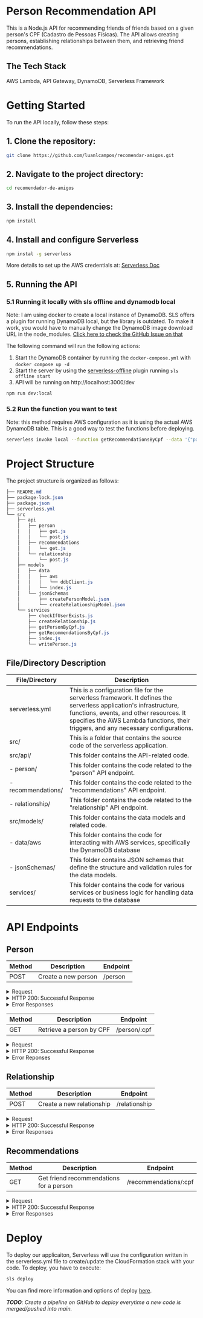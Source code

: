 # Person Recommendation API

This is a Node.js API for recommending friends of friends based on a given person's CPF (Cadastro de Pessoas Físicas). The API allows creating persons, establishing relationships between them, and retrieving friend recommendations.

## The Tech Stack

AWS Lambda, API Gateway, DynamoDB, Serverless Framework

# Getting Started

To run the API locally, follow these steps:

## 1. Clone the repository:

```bash
git clone https://github.com/luanlcampos/recomendar-amigos.git
```

## 2. Navigate to the project directory:

```bash
cd recomendador-de-amigos
```

## 3. Install the dependencies:

```bash
npm install
```

## 4. Install and configure Serverless

```bash
npm instal -g serverless
```

More details to set up the AWS credentials at: [Serverless Doc](https://www.serverless.com/framework/docs/providers/aws/guide/credentials)

## 5. Running the API

### 5.1 Running it locally with sls offline and dynamodb local

Note: I am using docker to create a local instance of DynamoDB. SLS offers a plugin for running DynamoDB local, but the library is outdated. To make it work, you would have to manually change the DynamoDB image download URL in the node_modules. [Click here to check the GitHub Issue on that](https://github.com/99x/dynamodb-localhost/pull/78)

The following command will run the following actions:

1. Start the DynamoDB container by running the `docker-compose.yml` with `docker compose up -d`
2. Start the server by using the [serverless-offline](https://github.com/dherault/serverless-offline) plugin running `sls offline start`
3. API will be running on http://localhost:3000/dev

```bash
npm run dev:local
```

### 5.2 Run the function you want to test

Note: this method requires AWS configuration as it is using the actual AWS DynamoDB table. This is a good way to test the functions before deploying.

```bash
serverless invoke local --function getRecommendationsByCpf --data '{"pathParameters": {"cpf":"11111111111"}}
```

# Project Structure

The project structure is organized as follows:

```css
├── README.md
├── package-lock.json
├── package.json
├── serverless.yml
└── src
    ├── api
    │   ├── person
    │   │   ├── get.js
    │   │   └── post.js
    │   ├── recommendations
    │   │   └── get.js
    │   └── relationship
    │       └── post.js
    ├── models
    │   ├── data
    │   │   ├── aws
    │   │   │   └── ddbClient.js
    │   │   └── index.js
    │   └── jsonSchemas
    │       ├── createPersonModel.json
    │       └── createRelationshipModel.json
    └── services
        ├── checkIfUserExists.js
        ├── createRelationship.js
        ├── getPersonByCpf.js
        ├── getRecommendationsByCpf.js
        ├── index.js
        └── writePerson.js
```

## File/Directory Description

| File/Directory     | Description                                                                                                                                                                                                                                         |
| ------------------ | --------------------------------------------------------------------------------------------------------------------------------------------------------------------------------------------------------------------------------------------------- |
| serverless.yml     | This is a configuration file for the serverless framework. It defines the serverless application's infrastructure, functions, events, and other resources. It specifies the AWS Lambda functions, their triggers, and any necessary configurations. |
| src/               | This is a folder that contains the source code of the serverless application.                                                                                                                                                                       |
| src/api/           | This folder contains the API-related code.                                                                                                                                                                                                          |
| - person/          | This folder contains the code related to the "person" API endpoint.                                                                                                                                                                                 |
| - recommendations/ | This folder contains the code related to the "recommendations" API endpoint.                                                                                                                                                                        |
| - relationship/    | This folder contains the code related to the "relationship" API endpoint.                                                                                                                                                                           |
| src/models/        | This folder contains the data models and related code.                                                                                                                                                                                              |
| - data/aws         | This folder contains the code for interacting with AWS services, specifically the DynamoDB database                                                                                                                                                 |
| - jsonSchemas/     | This folder contains JSON schemas that define the structure and validation rules for the data models.                                                                                                                                               |
| services/          | This folder contains the code for various services or business logic for handling data requests to the database                                                                                                                                     |

# API Endpoints

## Person

| Method | Description         | Endpoint |
| ------ | ------------------- | -------- |
| POST   | Create a new person | /person  |

<details>
<summary> Request </summary>

Using curl

```bash
curl --location '{awsURL}/person' \
--header 'Content-Type: application/json' \
--data '{ "cpf": "77777777777", "name": "Giba" }'
```

Using serverless CLI

```bash
serverless invoke local --function createPerson --data '{ "cpf": "77777777777", "name": "Giba" }'
```

</details>

<details>
<summary>HTTP 200: Successful Response </summary>

```json
{
  "status": "ok",
  "cpf": "77777777777",
  "name": "Giba"
}
```

</details>

<details>
<summary>Error Responses</summary>

### HTTP 400: User already exists

```json
{
  "status": "error",
  "error": {
    "code": 400,
    "message": "Usuário já cadastrado"
  }
}
```

### HTTP 400: Invalid CPF

```json
{
  "status": "error",
  "error": {
    "code": 400,
    "message": "CPF Inválido"
  }
}
```

</details>

| Method | Description              | Endpoint     |
| ------ | ------------------------ | ------------ |
| GET    | Retrieve a person by CPF | /person/:cpf |

<details>
<summary> Request </summary>

Using curl

```bash
curl --location '{awsUrl}/person/77777777777'
```

Using serverless CLI

```bash
serverless invoke local --function getPersonByCpf --data '{"pathParameters": {"cpf":"11111111111"}}'
```

</details>

<details>
<summary> HTTP 200: Successful Response </summary>

```json
{
  "status": "ok",
  "cpf": "77777777777",
  "name": "Giba"
}
```

</details>

<details>
<summary>Error Reponses</summary>

### HTTP 400: User not found

```json
{
  "status": "error",
  "error": {
    "code": 404,
    "message": "Usuário não encontrado"
  }
}
```

</details>

## Relationship

| Method | Description               | Endpoint      |
| ------ | ------------------------- | ------------- |
| POST   | Create a new relationship | /relationship |

<details>
<summary> Request </summary>

Using curl

```bash
curl --location '{awsUrl}/relationship' \
--header 'Content-Type: application/json' \
--data '{ "cpf1": "11111111111", "cpf2": "22222222222" }'
```

Using serverless CLI

```bash
serverless invoke local --function createRelationship --data '{ "cpf1": "11111111111", "cpf2": "22222222222" }'
```

</details>

<details>
<summary>HTTP 200: Successful Response </summary>

```json
{
  "status": "ok",
  "cpf": "77777777777",
  "name": "Giba"
}
```

</details>

<details>
<summary>Error Responses</summary>

### HTTP 404: User not found

```json
{
  "status": "error",
  "error": {
    "code": 404,
    "message": "Usuário não encontrado"
  }
}
```

### HTTP 400: Invalid CPF

```json
{
  "status": "error",
  "error": {
    "code": 400,
    "message": "CPF Inválido"
  }
}
```

</details>

## Recommendations

| Method | Description                             | Endpoint              |
| ------ | --------------------------------------- | --------------------- |
| GET    | Get friend recommendations for a person | /recommendations/:cpf |

<details>
<summary> Request </summary>

Using curl

```bash
curl --location '{awsUrl}/recommendations/11111111111'
```

Using serverless CLI

```bash
serverless invoke local --function getRecommendationsByCpf --data '{"pathParameters": {"cpf":"11111111111"}}'
```

</details>

<details>
<summary>HTTP 200: Successful Response </summary>

```json
{
  "status": "ok",
  "data": ["44444444444", "55555555555"]
}
```

</details>

<details>
<summary>Error Responses</summary>

### Code 404: User not found

```json
{
  "status": "error",
  "error": {
    "code": 404,
    "message": "Usuário não encontrado"
  }
}
```

### Code 400: Invalid CPF

```json
{
  "status": "error",
  "error": {
    "code": 400,
    "message": "CPF Inválido"
  }
}
```

</details>

# Deploy

To deploy our applicaiton, Serverless will use the configuration written in the serverless.yml file to create/update the CloudFormation stack with your code. To deploy, you have to execute:

```bash
sls deploy
```

You can find more information and options of deploy [here](https://www.serverless.com/framework/docs/providers/aws/guide/deploying).

_**TODO**: Create a pipeline on GitHub to deploy everytime a new code is merged/pushed into main._
